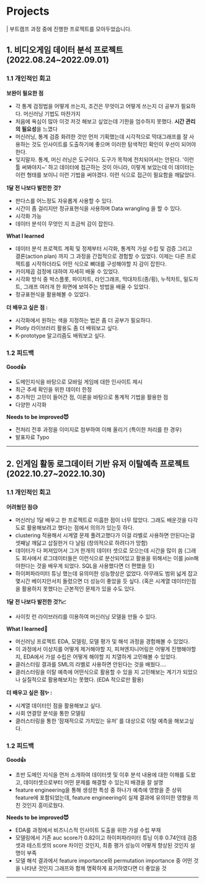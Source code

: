 # Projects
| 부트캠프 과정 중에 진행한 프로젝트를 모아두었습니다.
## 1. 비디오게임 데이터 분석 프로젝트 (2022.08.24~2022.09.01)
### 1.1 개인적인 회고
**보완이 필요한 점**    
- 각 통계 검정법을 어떻게 쓰는지, 조건은 무엇이고 어떻게 쓰는지 더 공부가 필요하다. 머신러닝 기법도 마찬가지
- 처음에 욕심이 많아 이것 저것 해보고 싶었는데 기한을 엄수하지 못했다. **시간 관리의 필요성**을 느꼈다
- 머신러닝, 통계 검증 화려한 것만 먼저 기획했는데 시각적으로 막대그래프를 잘 사용하는 것도 인사이트를 도출하기에 좋으며 이러한 탐색적인 확인이 우선이 되어야 한다.
- 잊지말자. 통계, 머신 러닝은 도구이다. 도구가 목적에 전치되어서는 안된다. '이런 툴 써봐야지~' 하고 데이터에 접근하는 것이 아니라, 이렇게 보았는데 이 데이터는 이런 형태를 보이니 이런 기법을 써야겠다. 이런 식으로 접근이 필요함을 깨닳았다.   
   
**1달 전 나보다 발전한 것?**   
- 판다스를 어느정도 자유롭게 사용할 수 있다.
- 시간이 좀 걸리지만 정규표현식을 사용하며 Data wrangling 을 할 수 있다.
- 시각화 가능
- 데이터 분석이 무엇인 지 조금씩 감이 잡힌다.   
   
**What I learned** 

- 데이터 분석 프로젝트 계획 및 정제부터 시각화, 통계적 가설 수립 및 검증 그리고 결론(action plan) 까지 그 과정을 간접적으로 경험할 수 있었다. 이제는 다른 프로젝트를 시작하더라도 어떤 식으로 뼈대를 구성해야할 지 감이 잡힌다.
- 카이제곱 검정에 대하여 자세히 배울 수 있었다.
- 시각화 방식 중 박스플롯, 파이차트, 라인그래프, 막대차트(종/횡), 누적차트, 밀도차트, 그래프 여러개 한 화면에 보여주는 방법을 배울 수 있었다.
- 정규표현식을 활용해볼 수 있었다.   
   
**더 배우고 싶은 점 :**   
- 시각화에서 원하는 색을 지정하는 법은 좀 더 공부가 필요하다.
- Plotly 라이브러리 활용도 좀 더 배워보고 싶다.
- K-prototype 알고리즘도 배워보고 싶다.   
   
### 1.2 피드백
**Good👍**   
- 도메인지식을 바탕으로 모바일 게임에 대한 인사이트 제시
- 최근 추세 확인을 위한 데이터 한정
- 추가적인 고민이 들어간 점, 이론을 바탕으로 통계적 기법을 활용한 점
- 다양한 시각화   
   
**Needs to be improved😈**
- 전처리 전후 과정을 이미지로 첨부하여 이해 올리기 (특이한 처리를 한 경우)
- 발표자료 Typo

-----

## 2. 인게임 활동 로그데이터 기반 유저 이탈예측 프로젝트 (2022.10.27~2022.10.30)
### 1.1 개인적인 회고
**어려웠던 점😥**    
- 머신러닝 1달 배우고 한 프로젝트로 미흡한 점이 너무 많았다. 그래도 배운것을 다각도로 활용해보려고 했다는 점에서 의의가 있는듯 하다.
- clustering 적용해서 시계열 문제 풀려고했다가 이걸 라벨로 사용하면 안된다는걸 셋째날 깨닳고 삽질한거 다 날림 (창의적으로 하려다가 망함)
- 데이터가 다 퍼져있어서 그거 한개의 데이터 셋으로 모으는데 시간을 많이 씀 (그래도 회사에서 로그데이터들은 이런식으로 분산되어있고 활용을 위해서는 이를 join해야한다는 것을 배우게 되었다. SQL을 사용했다면 더 편했을 듯)
- 하이퍼파라미터 튜닝 했는데 유의미한 성능향상은 없었다. 아무래도 범위 넓게 잡고 몇시간 베이지안서치 돌렸으면 더 성능이 좋았을 듯 싶다. (혹은 시계열 데이터인점을 활용하지 못했다는 근본적인 문제가 있을 수도 있다. 
   
**1달 전 나보다 발전한 것?📈**   
- 사이킷 런 라이브러리를 이용하여 머신러닝 모델을 만들 수 있다.
   
**What I learned🎯** 
- 머신러닝 프로젝트 EDA, 모델링, 모델 평가 및 해석 과정을 경험해볼 수 있었다.
- 이 과정에서 이상치를 어떻게 제거해야할 지, 피쳐엔지니어링은 어떻게 진행해야할 지, EDA에서 가설 수립은 어떻게 해야할 지 치열하게 고민해볼 수 있었다.
- 클러스터링 결과를 SML의 라벨로 사용하면 안된다는 것을 배웠다....
- 클러스터링을 이탈 예측에 어떤식으로 활용할 수 있을 지 고민해보는 계기가 되었으나 실질적으로 활용해보지는 못했다. (EDA 적으로만 활용)
   
**더 배우고 싶은 점✨ :**   
- 시계열 데이터인 점을 활용해보고 싶다.
- 사회 연결망 분석을 통한 모델링
- 클러스터링을 통한 ‘잠재적으로 가치있는 유저’ 를 대상으로 이탈 예측을 해보고싶다.
   
### 1.2 피드백
**Good👍**   
- 초반 도메인 지식을 먼저 소개하여 데이터셋 및 이후 분석 내용에 대한 이해를 도왔고, 데이터셋으로부터 어떤 문제를 해결할 수 있는지 배경을 잘 설명
- feature engineering을 통해 생성한 특성 중 하나가 예측에 영향을 준 상위 feature에 포함되었는데, feature engineering이 실제 결과에 유의미한 영향을 끼친 것인지 흥미로웠다.   

**Needs to be improved😈**
- EDA를 과정에서 비즈니스적 인사이트 도출을 위한 가설 수립 부재
- 모델링에서 기존 auc score가 0.82이고 하이퍼파라미터 튜닝 이후 0.74인데 검증셋과 테스트셋의 score 차이인 것인지, 최종 평가 성능이 어떻게 향상된 것인지 설명이 부족
- 모델 해석 결과에서 feature importance와 permutation importance 중 어떤 것을 나타낸 것인지 그래프와 함께 명확하게 표기하였다면 더 좋았을 것

-----
